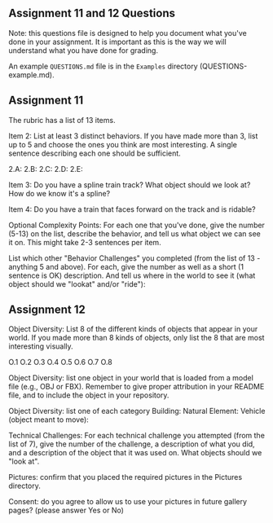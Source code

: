 ## Assignment 11 and 12 Questions

Note: this questions file is designed to help you document what you've done in your assignment. It is important as this is the way we will understand what you have done for grading.

An example `QUESTIONS.md` file is in the `Examples` directory (QUESTIONS-example.md).

## Assignment 11

The rubric has a list of 13 items.

Item 2: List at least 3 distinct behaviors. If you have made more than 3, list up to 5 and choose the ones you think are most interesting. A single sentence describing each one should be sufficient.

2.A:
2.B:
2.C:
2.D:
2.E:

Item 3: Do you have a spline train track? What object should we look at? How do we know it's a spline?

Item 4: Do you have a train that faces forward on the track and is ridable?

Optional Complexity Points: For each one that you've done, give the number (5-13) on the list, describe the behavior, and tell us what object we can see it on. This might take 2-3 sentences per item.

List which other "Behavior Challenges" you completed (from the list of 13 - anything 5 and above). For each, give the number as well as a short (1 sentence is OK) description. And tell us where in the world to see it (what object should we "lookat" and/or "ride"):


## Assignment 12

Object Diversity: List 8 of the different kinds of objects that appear in your world. If you made more than 8 kinds of objects, only list the 8 that are most interesting visually.

O.1
O.2
O.3
O.4
O.5
O.6
O.7
O.8

Object Diversity: list one object in your world that is loaded from a model file (e.g., OBJ or FBX). Remember to give proper attribution in your README file, and to include the object in your repository.

Object Diversity: list one of each category
Building:
Natural Element:
Vehicle (object meant to move):

Technical Challenges: For each technical challenge you attempted (from the list of 7), give the number of the challenge, a description of what you did, and a description of the object that it was used on. What objects should we "look at".

Pictures: confirm that you placed the required pictures in the Pictures directory.

Consent: do you agree to allow us to use your pictures in future gallery pages? (please answer Yes or No)

